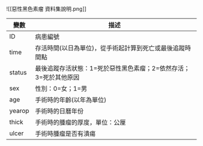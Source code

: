 ![[惡性黑色素瘤 資料集說明.png]]

| 變數     | 描述                                  |
| ------ | ----------------------------------- |
| ID     | 病患編號                                |
| time   | 存活時間(以日為單位)，從手術起計算到死亡或最後追蹤時間點       |
| status | 最後追蹤存活狀態：1=死於惡性黑色素瘤；2=依然存活；3=死於其他原因 |
| sex    | 性別：0=女；1=男                          |
| age    | 手術時的年齡(以年為單位)                       |
| yearop | 手術時的日曆年份                            |
| thick  | 手術時的腫瘤的厚度，單位：公厘                     |
| ulcer  | 手術時腫瘤是否有潰瘍                          |
